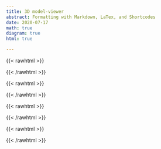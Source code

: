 ```yaml
---
title: 3D model-viewer
abstract: Formatting with Markdown, LaTex, and Shortcodes
date: 2020-07-17
math: true
diagram: true
html: true

---
```


<link href="https://fonts.googleapis.com/css2?family=Roboto&family=Roboto+Slab:wght@500&display=swap" rel="stylesheet">

<link rel="stylesheet" href="demo-styles.css">

<script src="https://unpkg.com/@webcomponents/webcomponentsjs@2.1.3/webcomponents-loader.js"></script>
<script src="https://unpkg.com/intersection-observer@0.5.1/intersection-observer.js"></script>
<script src="https://unpkg.com/resize-observer-polyfill@1.5.0/dist/ResizeObserver.js"></script>
<script src="https://unpkg.com/focus-visible@5.0.2/dist/focus-visible.js" defer></script>

{{< rawhtml >}}
  <div id="card">
    <model-viewer src="third_party/TeslaCyberTruck/scene.glb"
                  alt="A 3D model of Elon Musk's Tesla Cybertruck"
                  shadow-intensity="1"
                  background-color="#FF6F59"
                  camera-controls
                  auto-rotate ar>
    </model-viewer> 
  </div>
{{< /rawhtml >}}


{{< rawhtml >}}

<model-viewer src="third_party/TeslaModel3/scene.glb"
                  alt="A 3D model of Elon Musk's Tesla Model 3"
                  shadow-intensity="1"
                  background-color="#FF6F59"
                  camera-controls
                  auto-rotate ar>
    </model-viewer>
</div>

{{< /rawhtml >}}


{{< rawhtml >}}
  <div id="card">
    <model-viewer src="third_party/XWing/model.glb"
                  alt="A 3D model"
                  shadow-intensity="1"
                  camera-controls
                  auto-rotate ar>
      </model-viewer>
  </div>
  
{{< /rawhtml >}}


{{< rawhtml >}}
  <div id="card">
<model-viewer src="third_party/Narwhal/Mesh_Narwhal.glb"
                  alt="A cute 3D model of a Narwhal"
                  shadow-intensity="1"
                  background-color="#FF6F59"
                  camera-controls
                  auto-rotate ar>
    </model-viewer>
</div>

{{< /rawhtml >}}



<script type="module"
  src="https://unpkg.com/@google/model-viewer/dist/model-viewer.js">
  </script>

  
<script nomodule
  src="https://unpkg.com/@google/model-viewer/dist/model-viewer-legacy.js">
  </script>


